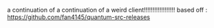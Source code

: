 a continuation of a continuation of a weird client!!!!!!!!!!!!!!!!!!
based off : https://github.com/fan4145/quantum-src-releases
